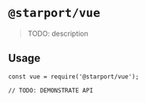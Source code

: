 # `@starport/vue`

> TODO: description

## Usage

```
const vue = require('@starport/vue');

// TODO: DEMONSTRATE API
```
